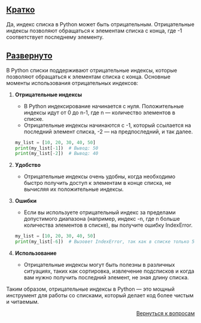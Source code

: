 ## <u>Кратко</u>

Да, индекс списка в Python может быть отрицательным. Отрицательные индексы позволяют обращаться к элементам списка с
конца, где -1 соответствует последнему элементу.

## <u>Развернуто</u>

В Python списки поддерживают отрицательные индексы, которые позволяют обращаться к элементам списка с конца. Основные
моменты использования отрицательных индексов:

1. **Отрицательные индексы**
    - В Python индексирование начинается с нуля. Положительные индексы идут от 0 до n-1, где n — количество элементов в
      списке.
    - Отрицательные индексы начинаются с -1, который ссылается на последний элемент списка, -2 — на предпоследний, и так
      далее.
   ```python
   my_list = [10, 20, 30, 40, 50]
   print(my_list[-1])  # Вывод: 50
   print(my_list[-2])  # Вывод: 40
   ```

2. **Удобство**
    - Отрицательные индексы очень удобны, когда необходимо быстро получить доступ к элементам в конце списка, не
      вычисляя их положительные индексы.

3. **Ошибки**
    - Если вы используете отрицательный индекс за пределами допустимого диапазона (например, индекс -n, где n больше
      количества элементов в списке), вы получите ошибку
      IndexError.
    ```python
    my_list = [10, 20, 30, 40, 50]
    print(my_list[-6])  # Вызовет IndexError, так как в списке только 5 элементов
    ```

4. **Использование**
    - Отрицательные индексы могут быть полезны в различных ситуациях, таких как сортировка, извлечение подсписков и
      когда вам нужно получить последний элемент, не зная длину
      списка.

Таким образом, отрицательные индексы в Python — это мощный инструмент для работы со списками, который делает код более
чистым и читаемым.

<div align="right">

[Вернуться к вопросам](../Вопросы.md)

</div>
